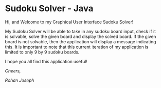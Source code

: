 # Sudoku Solver - Java

Hi, and Welcome to my Graphical User Interface Sudoku Solver!

My Sudoku Solver will be able to take in any sudoku board input, check if it is solvable, solve the
given board and display the solved board. If the given board is not solvable, then the application
will display a message indicating this. It is important to note that this current iteration of my
application is limited to only 9 by 9 sudoku boards.

I hope you all find this application useful!

*Cheers,*

*Rohan Joseph*
